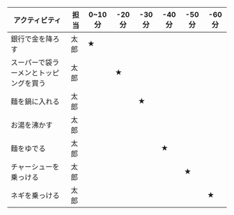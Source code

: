 | アクティビティ | 担当 | 0~10分 | -20分 | -30分 | -40分 | -50分 | -60分 |
| --- | --- | --- | --- | --- | --- | --- | ---|
| 銀行で金を降ろす | 太郎 | ★ |
| スーパーで袋ラーメンとトッピングを買う | 太郎 | | ★ |
| 麵を鍋に入れる | 太郎 | | | ★ |
| お湯を沸かす | 太郎 |
| 麵をゆでる | 太郎 | | | | ★ |
| チャーシューを乗っける | 太郎 | | | | | ★ |
| ネギを乗っける | 太郎 | | | | | | ★ |